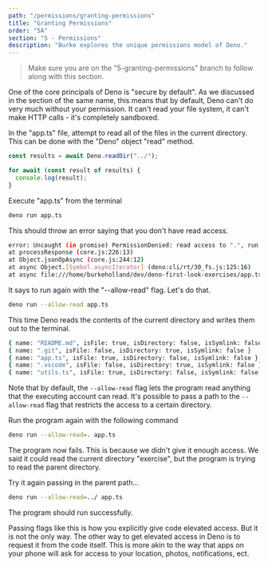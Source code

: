 ```yaml
---
path: "/permissions/granting-permissions"
title: "Granting Permissions"
order: "5A"
section: "5 - Permissions"
description: "Burke explores the unique permissions model of Deno."
---
```


> Make sure you are on the "5-granting-permissions" branch to follow along with this section.

One of the core principals of Deno is "secure by default". As we discussed in the section of the same name, this means that by default, Deno can't do very much without your permission. It can't read your file system, it can't make HTTP calls - it's completely sandboxed.

In the "app.ts" file, attempt to read all of the files in the current directory. This can be done with the "Deno" object "read" method.

```typescript
const results = await Deno.readDir("../");

for await (const result of results) {
  console.log(result);
}
```

Execute "app.ts" from the terminal

```bash
deno run app.ts
```

This should throw an error saying that you don't have read access.

```bash
error: Uncaught (in promise) PermissionDenied: read access to ".", run again with the --allow-read flag
at processResponse (core.js:226:13)
at Object.jsonOpAsync (core.js:244:12)
at async Object.[Symbol.asyncIterator] (deno:cli/rt/30_fs.js:125:16)
at async file:///home/burkeholland/dev/deno-first-look-exercises/app.ts:3:18
```

It says to run again with the "--allow-read" flag. Let's do that.

```bash
deno run --allow-read app.ts
```

This time Deno reads the contents of the current directory and writes them out to the terminal.

```bash
{ name: "README.md", isFile: true, isDirectory: false, isSymlink: false }
{ name: ".git", isFile: false, isDirectory: true, isSymlink: false }
{ name: "app.ts", isFile: true, isDirectory: false, isSymlink: false }
{ name: ".vscode", isFile: false, isDirectory: true, isSymlink: false }
{ name: "utils.ts", isFile: true, isDirectory: false, isSymlink: false }
```

Note that by default, the `--allow-read` flag lets the program read anything that the executing account can read. It's possible to pass a path to the `--allow-read` flag that restricts the access to a certain directory.

Run the program again with the following command

```bash
deno run --allow-read=. app.ts
```

The program now fails. This is because we didn't give it enough access. We said it could read the current directory "exercise", but the program is trying to read the parent directory.

Try it again passing in the parent path...

```bash
deno run --allow-read=../ app.ts
```

The program should run successfully.

Passing flags like this is how you explicitly give code elevated access. But it is not the only way. The other way to get elevated access in Deno is to request it from the code itself. This is more akin to the way that apps on your phone will ask for access to your location, photos, notifications, ect.
